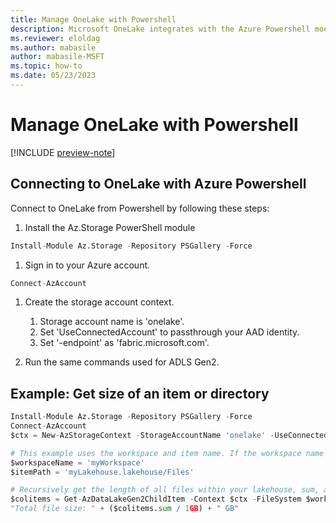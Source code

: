 ```yaml
---
title: Manage OneLake with Powershell
description: Microsoft OneLake integrates with the Azure Powershell module for data reading, writing, and management.
ms.reviewer: eloldag
ms.author: mabasile
author: mabasile-MSFT
ms.topic: how-to
ms.date: 05/23/2023
---
```


# Manage OneLake with Powershell

[!INCLUDE [preview-note](../includes/preview-note.md)]

## Connecting to OneLake with Azure Powershell

Connect to OneLake from Powershell by following these steps:

1. Install the Az.Storage PowerShell module

```python
Install-Module Az.Storage -Repository PSGallery -Force
```

1. Sign in to your Azure account.

```python
Connect-AzAccount
```

1. Create the storage account context.
   1. Storage account name is 'onelake'.
   1. Set 'UseConnectedAccount' to passthrough your AAD identity.
   1. Set '-endpoint' as 'fabric.microsoft.com'.  

1. Run the same commands used for ADLS Gen2.

## Example: Get size of an item or directory

```python
Install-Module Az.Storage -Repository PSGallery -Force
Connect-AzAccount
$ctx = New-AzStorageContext -StorageAccountName 'onelake' -UseConnectedEndpoint -endpoint 'fabric.microsoft.com' 

# This example uses the workspace and item name. If the workspace name does not meet Azure Storage naming criteria (lowercase letters and no special characters), you can use GUIDs instead.
$workspaceName = 'myWorkspace'
$itemPath = 'myLakehouse.lakehouse/Files'

# Recursively get the length of all files within your lakehouse, sum, and convert to GB.
$colitems = Get-AzDataLakeGen2ChildItem -Context $ctx -FileSystem $workspaceName -Path $itemPath -Recurse -FetchProperty | Measure-Object -property Length -sum
"Total file size: " + ($colitems.sum / 1GB) + " GB"    
```
